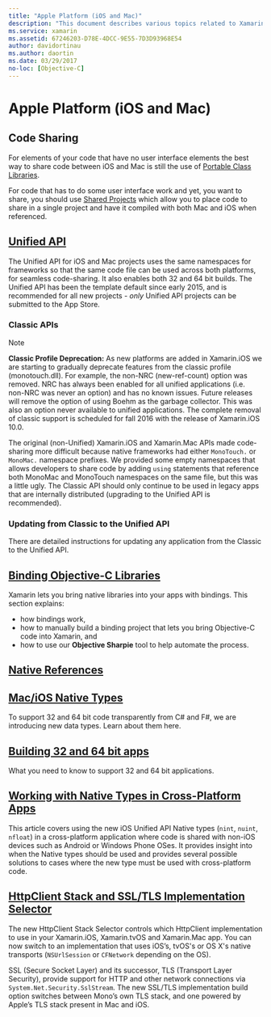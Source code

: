 ```yaml
---
title: "Apple Platform (iOS and Mac)"
description: "This document describes various topics related to Xamarin.iOS and Xamarin.Mac development: code sharing, the Unified API, binding Objective-C libraries, native references, native types, and more."
ms.service: xamarin
ms.assetid: 67246203-D78E-4DCC-9E55-7D3D93968E54
author: davidortinau
ms.author: daortin
ms.date: 03/29/2017
no-loc: [Objective-C]
---
```


# Apple Platform (iOS and Mac)

## Code Sharing

For elements of your code that have no user interface
elements the best way to share code between iOS and Mac is
still the use
of [Portable Class Libraries](~/cross-platform/app-fundamentals/pcl.md).

For code that has to do some user interface work and yet,
you want to share, you should
use [Shared Projects](~/cross-platform/app-fundamentals/shared-projects.md)
which allow you to place code to share in a
single project and have it compiled with both Mac and iOS when
referenced.

## [Unified API](unified/index.md)

The Unified API for iOS and Mac projects uses the same namespaces
for frameworks so that the same code file can be used across both
platforms, for seamless code-sharing. It also enables both 32 and 64 bit
builds. The Unified API has been the template default since early 2015,
and is recommended for all new projects - *only* Unified API projects
can be submitted to the App Store.

### Classic APIs

> [!NOTE]
> **Classic Profile Deprecation:** As new platforms are added in Xamarin.iOS we are starting to gradually deprecate features from the classic profile (monotouch.dll). For example, the non-NRC (new-ref-count) option was removed. NRC has always been enabled for all unified applications (i.e. non-NRC was never an option) and has no known issues. Future releases will remove the option of using Boehm as the garbage collector. This was also an option never available to unified applications. The complete removal of classic support is scheduled for fall 2016 with the release of Xamarin.iOS 10.0.

The original (non-Unified) Xamarin.iOS and Xamarin.Mac APIs made code-sharing
more difficult because native frameworks had either `MonoTouch.` or
`MonoMac.` namespace prefixes.  We provided some empty
namespaces that allows developers to share code by adding
`using` statements that reference both MonoMac and MonoTouch
namespaces on the same file, but this was a little ugly. The Classic API
should only continue to be used in legacy apps that are internally distributed
(upgrading to the Unified API is recommended).

### Updating from Classic to the Unified API

There are detailed instructions for updating any application from
the Classic to the Unified API.

## [Binding Objective-C Libraries](binding/index.md)

Xamarin lets you bring native libraries into your apps with bindings. This
section explains:

- how bindings work,
- how to manually build a binding project that lets you bring Objective-C code into Xamarin, and
- how to use our **Objective Sharpie** tool to help automate the process.

## [Native References](native-references.md)

## [Mac/iOS Native Types](nativetypes.md)

To support 32 and 64 bit code transparently from C# and F#,
we are introducing new data types.   Learn about them
here.

## [Building 32 and 64 bit apps](32-and-64/index.md)

What you need to know to support 32 and 64 bit
applications.

## [Working with Native Types in Cross-Platform Apps](native-types-cross-platform.md)

This article covers using the new iOS Unified API Native types
(`nint`, `nuint`, `nfloat`) in a cross-platform application where
code is shared with non-iOS devices such as Android or Windows Phone OSes.
It provides insight into when the Native types should be used and provides
several possible solutions to cases where the new type must be used with cross-platform code.

## [HttpClient Stack and SSL/TLS Implementation Selector](http-stack.md)

The new HttpClient Stack Selector controls which HttpClient implementation to use in your Xamarin.iOS, Xamarin.tvOS and Xamarin.Mac app. You can now switch to an implementation that uses iOS’s, tvOS's or OS X's native transports (`NSUrlSession` or `CFNetwork` depending on the OS).

SSL (Secure Socket Layer) and its successor, TLS (Transport Layer Security), provide support for HTTP and other network connections via `System.Net.Security.SslStream`. The new SSL/TLS implementation build option switches between Mono’s own TLS stack, and one powered by Apple’s TLS stack present in Mac and iOS.

